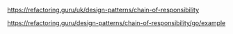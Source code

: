 https://refactoring.guru/uk/design-patterns/chain-of-responsibility

https://refactoring.guru/design-patterns/chain-of-responsibility/go/example
